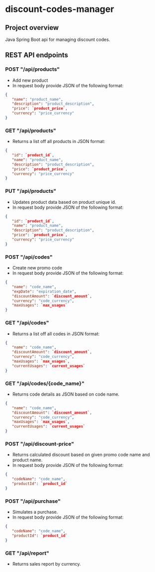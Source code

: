 # discount-codes-manager

## Project overview
Java Spring Boot api for managing discount codes.



## REST API endpoints

### POST "/api/products"
- Add new product
- In request body provide JSON of the following format:
 ```json
{
	"name": "product_name",
	"description": "product_description",
	"price": `product_price`,
	"currency": "price_currency"
}
```


### GET "/api/products"
- Returns a list off all products in JSON format:
 ```json
{
	"id": `product_id`,
	"name": "product_name",
	"description": "product_description",
	"price": `product_price`,
	"currency": "price_currency"
}
```

### PUT "/api/products"
- Updates product data based on product unique id.
- In request body provide JSON of the following format:
 ```json
{
	"id": `product_id`,
	"name": "product_name",
	"description": "product_description",
	"price": `product_price`,
	"currency": "price_currency"
}
```


### POST "/api/codes"
- Create new promo code
- In request body provide JSON of the following format:
 ```json
{
	"name": "code_name",
	"expDate": "expiration_date",
	"discountAmount": `discount_amount`,
	"currency": "code_currency",
	"maxUsages": `max_usages`
}
```


### GET "/api/codes"
- Returns a list off all codes in JSON format:
 ```json
{
	"name": "code_name",
	"discountAmount": `discount_amount`,
	"currency": "code_currency",
	"maxUsages": `max_usages`,
	"currentUsages": `current_usages`
}
```


### GET "/api/codes/{code_name}"
- Returns code details as JSON based on code name.
 ```json
{
	"name": "code_name",
	"discountAmount": `discount_amount`,
	"currency": "code_currency",
	"maxUsages": `max_usages`,
	"currentUsages": `current_usages`
}
```


### POST "/api/discount-price"
- Returns calculated discount based on given promo code name and product name.
- In request body provide JSON of the following format:
 ```json
{
	"codeName": "code_name",
	"productId": `product_id`
}
```


### POST "/api/purchase"
- Simulates a purchase.
- In request body provide JSON of the following format:
 ```json
{
	"codeName": "code_name",
	"productId": `product_id`
}
```


### GET "/api/report"
- Returns sales report by currency.




